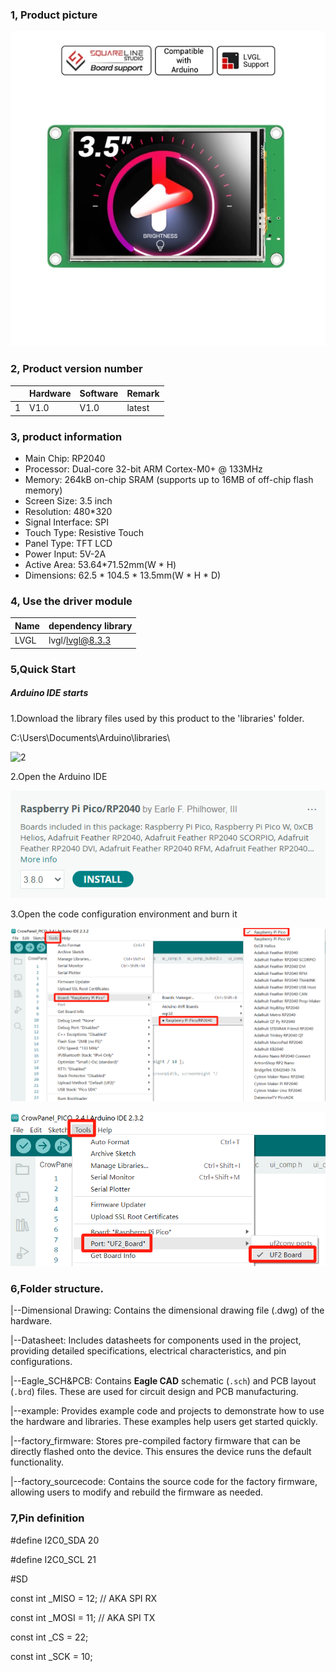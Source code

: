 ### 1, Product picture

![3.5_pico_hmi_display_without_case](./3.5_pico_hmi_display_without_case.jpg)

### 2, Product version number

|      | Hardware | Software | Remark |
| ---- | -------- | -------- | ------ |
| 1    | V1.0     | V1.0     | latest |

### 3, product information

- Main Chip: RP2040
- Processor: Dual-core 32-bit ARM Cortex-M0+ @ 133MHz
- Memory: 264kB on-chip SRAM (supports up to 16MB of off-chip flash memory)
- Screen Size: 3.5 inch
- Resolution: 480*320
- Signal Interface: SPI
- Touch Type: Resistive Touch
- Panel Type: TFT LCD
- Power Input: 5V-2A
- Active Area: 53.64*71.52mm(W * H)
- Dimensions: 62.5 * 104.5 * 13.5mm(W * H * D)

### 4, Use the driver module

| Name | dependency library |
| ---- | ------------------ |
| LVGL | lvgl/lvgl@8.3.3    |

### 5,Quick Start

##### Arduino IDE starts

1.Download the library files used by this product to the 'libraries' folder.

C:\Users\Documents\Arduino\libraries\

![2](https://github.com/user-attachments/assets/86c568bb-3921-4a07-ae91-62d7ce752e50)



2.Open the Arduino IDE

![rp2040_install](./rp2040_install.png)



3.Open the code configuration environment and burn it

![select-board](./select-board.png)

![select-port](./select-port.png)

### 6,Folder structure.

|--Dimensional Drawing: Contains the dimensional drawing file (.dwg) of the hardware.

|--Datasheet: Includes datasheets for components used in the project, providing detailed specifications, electrical characteristics, and pin configurations.

|--Eagle_SCH&PCB: Contains **Eagle CAD** schematic (`.sch`) and PCB layout (`.brd`) files. These are used for circuit design and PCB manufacturing.

|--example: Provides example code and projects to demonstrate how to use the hardware and libraries. These examples help users get started quickly.

|--factory_firmware: Stores pre-compiled factory firmware that can be directly flashed onto the device. This ensures the device runs the default functionality.

|--factory_sourcecode: Contains the source code for the factory firmware, allowing users to modify and rebuild the firmware as needed.

### 7,Pin definition

#define I2C0_SDA 20

#define I2C0_SCL 21

#SD

const int _MISO = 12;  // AKA SPI RX

const int _MOSI = 11;  // AKA SPI TX

const int _CS = 22;

const int _SCK = 10;